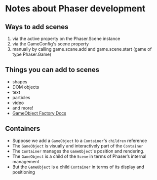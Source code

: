 # Notes about Phaser development

## Ways to add scenes

1.  via the active property on the Phaser.Scene instance
2.  via the GameConfig's scene property
3.  manually by calling game.scane.add and game.scene.start (game of type Phaser.Game)

## Things you can add to scenes

- shapes
- DOM objects
- text
- particles
- video
- and more!
- [GameObject Factory Docs](https://newdocs.phaser.io/docs/3.85.1/Phaser.GameObjects.GameObjectFactory)

## Containers

- Suppose we add a `GameObject` to a `Container`'s `children` reference
- The `GameObject` is visually and interactively part of the `Container`
- The `Container` manages the `GameObject`'s position and rendering.
- The `GameObject` is a child of the `Scene` in terms of Phaser’s internal management
- But the `GameObject` is a child `Container` in terms of its display and positioning
